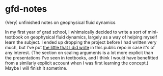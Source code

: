 # gfd-notes
(Very) unfinished notes on geophysical fluid dynamics

In my first year of grad school, I whimsically decided to write a sort of mini-textbook on geophysical fluid dynamics, largely as a way of helping myself learn the subject.  I ended up dropping the project before I had written very much, but I've put [the little that I did write](https://github.com/rfriel/gfd-notes/blob/master/gfd-notes.pdf) in this public repo in case it's of any interest.  (The section on scaling arguments is a lot more explicit than the presentations I've seen in textbooks, and I think I would have benefitted from a similarly explicit account when I was first learning the concept.)  Maybe I will finish it sometime.
